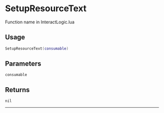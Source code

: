 # SetupResourceText
Function name in InteractLogic.lua
## Usage
```lua
SetupResourceText(consumable)
```
## Parameters
`consumable`
## Returns
`nil`

---